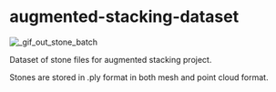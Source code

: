 # augmented-stacking-dataset

![_gif_out_stone_batch](https://user-images.githubusercontent.com/50238678/173020102-c50f7609-2276-4d5a-8ca2-f5791145dc32.gif)


Dataset of stone files for augmented stacking project.

Stones are stored in .ply format in both mesh and point cloud format.



